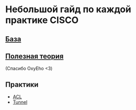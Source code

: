 # Небольшой гайд по каждой практике CISCO

## [База](Base.md)

## [Полезная теория](https://docs.google.com/document/d/196htDSXKmtVKJ2TKEfiFwbd-k69nxIhYBxfLnjWA3rw/edit#heading=h.dnisxhu5stc4)
(Спасибо OxyEho <3)

## Практики
* [ACL](ACL.md)
* [Tunnel](Tunnel.md)